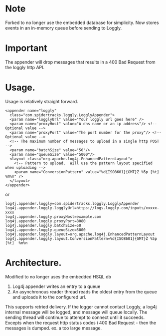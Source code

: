# Note 
   Forked to no longer use the embedded database for simplicity.  Now stores events
   in an in-memory queue before sending to Loggly.

# Important 
   The appender will drop messages that results in a 400 Bad Request from the loggly http API. 

# Usage.

Usage is relatively straight forward.

    <appender name="loggly"
      class="com.spidertracks.loggly.LogglyAppender">
      <param name="logglyUrl" value="Your loggly url goes here" /> 
      <param name="proxyHost" value="A dns name or an ip address"/> <!-- Optional value -->
      <param name="proxyPort" value="The port number for the proxy"/> <!-- Optional value -->
      <!-- The maximum number of messages to upload in a single http POST -->
      <param name="batchSize" value="50"/>
      <param name="queueSize" value="5000"/>
      <layout class="org.apache.log4j.EnhancedPatternLayout">
        <!-- Pattern to upload.  Will use the pattern layout specified when uploading -->
        <param name="ConversionPattern" value="%d{ISO8601}{GMT}Z %5p [%t]  %m%n" />
      </layout>
    </appender>

or 

    log4j.appender.loggly=com.spidertracks.loggly.LogglyAppender
    log4j.appender.loggly.logglyUrl=https://logs.loggly.com/inputs/xxxxx-xxxx
    log4j.appender.loggly.proxyHost=example.com
    log4j.appender.loggly.proxyPort=8080
    log4j.appender.loggly.batchSize=50
    log4j.appender.loggly.queueSize=5000
    log4j.appender.loggly.layout=org.apache.log4j.EnhancedPatternLayout
    log4j.appender.loggly.layout.ConversionPattern=%d{ISO8601}{GMT}Z %5p [%t]  %m%n



# Architecture.

Modified to no longer uses the embedded HSQL db

1. Log4j appender writes an entry to a queue
2. An asynchronous reader thread reads the oldest entry from the queue and
uploads it to the configured url.

This supports retried delivery.  If the logger cannot contact Loggly,
     a log4j internal message will be logged, and message will queue locally.
     The sending thread will continue to attempt to connect until it succeeds.  
     Excepts when the request http status codes i 400 Bad Request - then the messages is dumped.
     ex. a too large message.


